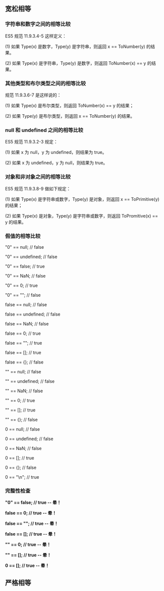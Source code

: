 ## 宽松相等

### 字符串和数字之间的相等比较

ES5 规范 11.9.3.4-5 这样定义：

(1) 如果 Type(x) 是数字，Type(y) 是字符串，则返回 x == ToNumber(y) 的结果。 

(2) 如果 Type(x) 是字符串，Type(y) 是数字，则返回 ToNumber(x) == y 的结果。

### 其他类型和布尔类型之间的相等比较

规范 11.9.3.6-7 是这样说的：

(1) 如果 Type(x) 是布尔类型，则返回 ToNumber(x) == y 的结果；

(2) 如果 Type(y) 是布尔类型，则返回 x == ToNumber(y) 的结果。

### null 和 undefined 之间的相等比较

ES5 规范 11.9.3.2-3 规定：

(1) 如果 x 为 null，y 为 undefined，则结果为 true。

(2) 如果 x 为 undefined，y 为 null，则结果为 true。

### 对象和非对象之间的相等比较

ES5 规范 11.9.3.8-9 做如下规定：

(1) 如果 Type(x) 是字符串或数字，Type(y) 是对象，则返回 x == ToPrimitive(y) 的结果；

(2) 如果 Type(x) 是对象，Type(y) 是字符串或数字，则返回 ToPromitive(x) == y 的结果。

### 假值的相等比较

"0" == null;          // false

"0" == undefined;        // false

"0" == false;      // true

"0" == NaN;        // false 

"0" == 0;          // true

"0" == "";       // false 

false == null;      // false

false == undefined;      // false

false == NaN;       // false

false == 0;      // true

false == "";      // true

false == [];         // true

false == {};         // false

"" == null;      // false

"" == undefined;    // false 

"" == NaN;      // false

"" == 0;        // true

"" == [];        // true

"" == {};      // false

0 == null;      // false

0 == undefined;       // false

0 == NaN;         // false

0 == [];            // true

0 == {};           // false

0 == "\n";   // true

### 完整性检查

**"0" == false;      // true -- 晕！**

**false == 0;        // true -- 晕！**

**false == "";      // true -- 晕！**

**false == [];      // true -- 晕！**

**"" == 0;          // true -- 晕！** 

**"" == [];         // true -- 晕！**

**0 == [];         // true -- 晕！**

## 严格相等
